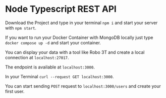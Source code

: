 # Node Typescript REST API

Download the Project and type in your terminal `npm i` and start your server with `npm start`.

If you want to run your Docker Container with MongoDB locally just type `docker compose up -d` and start your container.

You can display your data with a tool like Robo 3T and create a local connection at `localhost:27017`.

The endpoint is available at `localhost:3000`.

In your Terminal `curl --request GET localhost:3000`.

You can start sending `POST` request to `localhost:3000/users` and create your first user.
